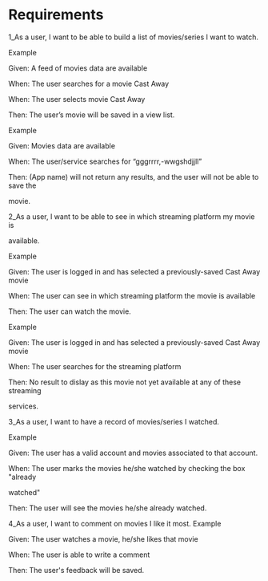 


# Requirements  

  1_As a user, I want to be able to build a list of movies/series I want to watch.

Example

Given: A feed of movies data are available

When: The user searches for a movie Cast Away

When: The user selects movie Cast Away

Then: The user’s movie will be saved in a view list.

Example

Given: Movies data are available

When: The user/service searches for “gggrrrr,-wwgshdjjll”

Then: (App name) will not return any results, and the user will not be able to save the 

movie.

  2_As a user, I want to be able to see in which streaming platform my movie is 

available.

Example

Given: The user is logged in and has selected a previously-saved Cast Away movie

When: The user can see in which streaming platform the movie is available

Then: The user can watch the movie. 

Example

Given: The user is logged in and has selected a previously-saved Cast Away movie

When: The user searches for the streaming platform

Then: No result to dislay as this movie not yet available at any of these streaming 

services.

  3_As a user, I want to have a record of movies/series I watched.

Example

Given: The user has a valid account and movies associated to that account.

When: The user marks the movies he/she watched by checking the box "already 

watched"

Then: The user will see the movies he/she already watched.

4_As a user, I want to comment on movies I like it most.
Example

Given: The user watches a movie, he/she likes that movie 

When: The user is able to write a comment

Then: The user's feedback will be saved.

